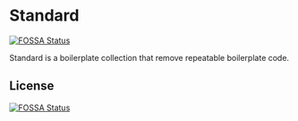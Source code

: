 # Standard
[![FOSSA Status](https://app.fossa.io/api/projects/git%2Bgithub.com%2Fshotastage%2FStandard.svg?type=shield)](https://app.fossa.io/projects/git%2Bgithub.com%2Fshotastage%2FStandard?ref=badge_shield)


Standard is a boilerplate collection that remove repeatable boilerplate code.


## License
[![FOSSA Status](https://app.fossa.io/api/projects/git%2Bgithub.com%2Fshotastage%2FStandard.svg?type=large)](https://app.fossa.io/projects/git%2Bgithub.com%2Fshotastage%2FStandard?ref=badge_large)